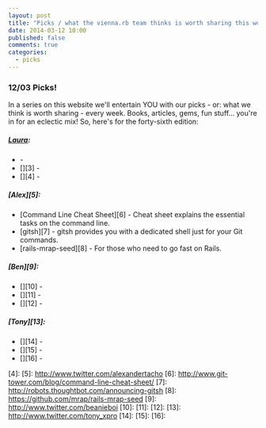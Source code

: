 ```yaml
---
layout: post
title: "Picks / what the vienna.rb team thinks is worth sharing this week"
date: 2014-03-12 10:00
published: false
comments: true
categories:
  - picks
---
```


### 12/03 Picks!

In a series on this website we'll entertain YOU with our picks - or: what we think is worth sharing - every week.
Books, articles, gems, fun stuff... you're in for an eclectic mix! So, here's for the forty-sixth edition:

##### [Laura][1]:
  - [][2] -
  - [][3] -
  - [][4] -

##### [Alex][5]:
  - [Command Line Cheat Sheet][6] - Cheat sheet explains the essential tasks on the command line.
  - [gitsh][7] - gitsh provides you with a dedicated shell just for your Git commands.
  - [rails-mrap-seed][8] - For those who need to go fast on Rails.

##### [Ben][9]:
  - [][10] -
  - [][11] -
  - [][12] -

##### [Tony][13]:
  - [][14] -
  - [][15] -
  - [][16] -


[1]: http://www.twitter.com/alicetragedy
[2]:
[3]:
[4]:
[5]: http://www.twitter.com/alexandertacho
[6]: http://www.git-tower.com/blog/command-line-cheat-sheet/
[7]: http://robots.thoughtbot.com/announcing-gitsh
[8]: https://github.com/mrap/rails-mrap-seed
[9]: http://www.twitter.com/beanieboi
[10]:
[11]:
[12]:
[13]: http://www.twitter.com/tony_xpro
[14]:
[15]:
[16]:
